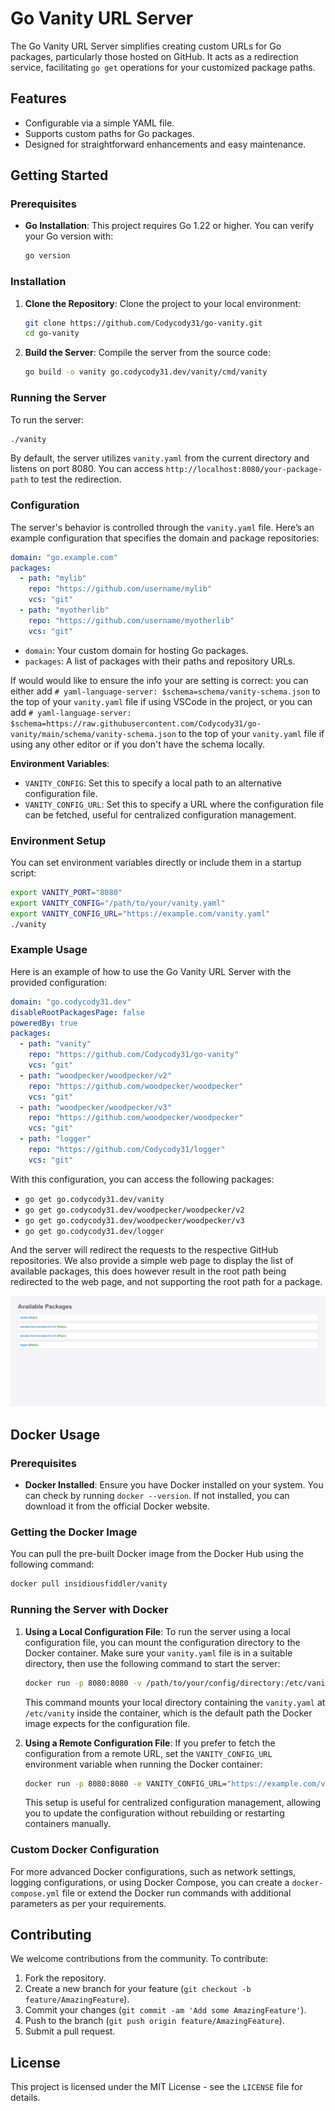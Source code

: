# Go Vanity URL Server

The Go Vanity URL Server simplifies creating custom URLs for Go packages, particularly those hosted on GitHub. It acts as a redirection service, facilitating `go get` operations for your customized package paths.

## Features

- Configurable via a simple YAML file.
- Supports custom paths for Go packages.
- Designed for straightforward enhancements and easy maintenance.

## Getting Started

### Prerequisites

- **Go Installation**: This project requires Go 1.22 or higher. You can verify your Go version with:

  ```bash
  go version
  ```

### Installation

1. **Clone the Repository**:
   Clone the project to your local environment:

   ```bash
   git clone https://github.com/Codycody31/go-vanity.git
   cd go-vanity
   ```

2. **Build the Server**:
   Compile the server from the source code:

   ```bash
   go build -o vanity go.codycody31.dev/vanity/cmd/vanity
   ```

### Running the Server

To run the server:

```bash
./vanity
```

By default, the server utilizes `vanity.yaml` from the current directory and listens on port 8080. You can access `http://localhost:8080/your-package-path` to test the redirection.

### Configuration

The server's behavior is controlled through the `vanity.yaml` file. Here’s an example configuration that specifies the domain and package repositories:

```yaml
domain: "go.example.com"
packages:
  - path: "mylib"
    repo: "https://github.com/username/mylib"
    vcs: "git"
  - path: "myotherlib"
    repo: "https://github.com/username/myotherlib"
    vcs: "git"
```

- `domain`: Your custom domain for hosting Go packages.
- `packages`: A list of packages with their paths and repository URLs.

If would would like to ensure the info your are setting is correct: you can either add `# yaml-language-server: $schema=schema/vanity-schema.json` to the top of your `vanity.yaml` file if using VSCode in the project, or you can add `# yaml-language-server: $schema=https://raw.githubusercontent.com/Codycody31/go-vanity/main/schema/vanity-schema.json` to the top of your `vanity.yaml` file if using any other editor or if you don't have the schema locally.

**Environment Variables**:

- `VANITY_CONFIG`: Set this to specify a local path to an alternative configuration file.
- `VANITY_CONFIG_URL`: Set this to specify a URL where the configuration file can be fetched, useful for centralized configuration management.

### Environment Setup

You can set environment variables directly or include them in a startup script:

```bash
export VANITY_PORT="8080"
export VANITY_CONFIG="/path/to/your/vanity.yaml"
export VANITY_CONFIG_URL="https://example.com/vanity.yaml"
./vanity
```

### Example Usage

Here is an example of how to use the Go Vanity URL Server with the provided configuration:

```yaml
domain: "go.codycody31.dev"
disableRootPackagesPage: false
poweredBy: true
packages:
  - path: "vanity"
    repo: "https://github.com/Codycody31/go-vanity"
    vcs: "git"
  - path: "woodpecker/woodpecker/v2"
    repo: "https://github.com/woodpecker/woodpecker"
    vcs: "git"
  - path: "woodpecker/woodpecker/v3"
    repo: "https://github.com/woodpecker/woodpecker"
    vcs: "git"
  - path: "logger"
    repo: "https://github.com/Codycody31/logger"
    vcs: "git"
```

With this configuration, you can access the following packages:

- `go get go.codycody31.dev/vanity`
- `go get go.codycody31.dev/woodpecker/woodpecker/v2`
- `go get go.codycody31.dev/woodpecker/woodpecker/v3`
- `go get go.codycody31.dev/logger`

And the server will redirect the requests to the respective GitHub repositories. We also provide a simple web page to display the list of available packages, this does however result in the root path being redirected to the web page, and not supporting the root path for a package.

![example image](examples/example-web-page.png)

## Docker Usage

### Prerequisites

- **Docker Installed**: Ensure you have Docker installed on your system. You can check by running `docker --version`. If not installed, you can download it from the official Docker website.

### Getting the Docker Image

You can pull the pre-built Docker image from the Docker Hub using the following command:

```bash
docker pull insidiousfiddler/vanity
```

### Running the Server with Docker

1. **Using a Local Configuration File**:
   To run the server using a local configuration file, you can mount the configuration directory to the Docker container. Make sure your `vanity.yaml` file is in a suitable directory, then use the following command to start the server:

   ```bash
   docker run -p 8080:8080 -v /path/to/your/config/directory:/etc/vanity insidiousfiddler/vanity
   ```

   This command mounts your local directory containing the `vanity.yaml` at `/etc/vanity` inside the container, which is the default path the Docker image expects for the configuration file.

2. **Using a Remote Configuration File**:
   If you prefer to fetch the configuration from a remote URL, set the `VANITY_CONFIG_URL` environment variable when running the Docker container:

   ```bash
   docker run -p 8080:8080 -e VANITY_CONFIG_URL="https://example.com/vanity.yaml" insidiousfiddler/vanity
   ```

   This setup is useful for centralized configuration management, allowing you to update the configuration without rebuilding or restarting containers manually.

### Custom Docker Configuration

For more advanced Docker configurations, such as network settings, logging configurations, or using Docker Compose, you can create a `docker-compose.yml` file or extend the Docker run commands with additional parameters as per your requirements.

## Contributing

We welcome contributions from the community. To contribute:

1. Fork the repository.
2. Create a new branch for your feature (`git checkout -b feature/AmazingFeature`).
3. Commit your changes (`git commit -am 'Add some AmazingFeature'`).
4. Push to the branch (`git push origin feature/AmazingFeature`).
5. Submit a pull request.

## License

This project is licensed under the MIT License - see the `LICENSE` file for details.
